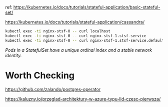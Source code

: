 ref:
https://kubernetes.io/docs/tutorials/stateful-application/basic-stateful-set/

https://kubernetes.io/docs/tutorials/stateful-application/cassandra/

```sh
kubectl exec -ti nginx-stsf-0 -- curl localhost
kubectl exec -ti nginx-stsf-0 -- curl nginx-stsf-1.stsf-service
kubectl exec -ti nginx-stsf-0 -- curl nginx-stsf-1.stsf-service.default.svc.cluster.local
```
*Pods in a StatefulSet have a unique ordinal index and a stable network identity.*

# Worth Checking
https://github.com/zalando/postgres-operator

https://kaluzny.io/przeglad-architektury-w-azure-typu-lld-czesc-pierwsza/
